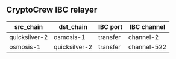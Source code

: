 ## CryptoCrew IBC relayer

| src_chain | dst_chain | IBC port | IBC channel |
| --------------- | --------------- | ------------ | -------------- |
| quicksilver-2 | osmosis-1 | transfer | channel-2 |
| osmosis-1 | quicksilver-2 | transfer | channel-522 |
